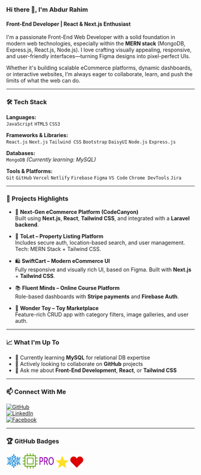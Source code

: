 ### Hi there 👋, I'm Abdur Rahim  
#### Front-End Developer | React & Next.js Enthusiast

I'm a passionate Front-End Web Developer with a solid foundation in modern web technologies, especially within the **MERN stack** (MongoDB, Express.js, React.js, Node.js). I love crafting visually appealing, responsive, and user-friendly interfaces—turning Figma designs into pixel-perfect UIs.

Whether it's building scalable eCommerce platforms, dynamic dashboards, or interactive websites, I’m always eager to collaborate, learn, and push the limits of what the web can do.

---

### 🛠️ Tech Stack

**Languages:**  
`JavaScript` `HTML5` `CSS3`

**Frameworks & Libraries:**  
`React.js` `Next.js` `Tailwind CSS` `Bootstrap` `DaisyUI` `Node.js` `Express.js`

**Databases:**  
`MongoDB` *(Currently learning: MySQL)*

**Tools & Platforms:**  
`Git` `GitHub` `Vercel` `Netlify` `Firebase` `Figma` `VS Code` `Chrome DevTools` `Jira`

---

### 🚀 Projects Highlights

- 🛒 **Next-Gen eCommerce Platform (CodeCanyon)**  
  Built using **Next.js**, **React**, **Tailwind CSS**, and integrated with a **Laravel backend**.

- 🏡 **ToLet – Property Listing Platform**  
  Includes secure auth, location-based search, and user management. Tech: MERN Stack + Tailwind CSS.

- 🛍️ **SwiftCart – Modern eCommerce UI**  
  Fully responsive and visually rich UI, based on Figma. Built with **Next.js** + **Tailwind CSS**.

- 📚 **Fluent Minds – Online Course Platform**  
  Role-based dashboards with **Stripe payments** and **Firebase Auth**.

- 🎁 **Wonder Toy – Toy Marketplace**  
  Feature-rich CRUD app with category filters, image galleries, and user auth.

---

### 📈 What I'm Up To

- 🌱 Currently learning **MySQL** for relational DB expertise  
- 👯 Actively looking to collaborate on **GitHub** projects  
- 💬 Ask me about **Front-End Development**, **React**, or **Tailwind CSS**

---

### 📫 Connect With Me

[![GitHub](https://cdn.jsdelivr.net/npm/simple-icons@3.0.1/icons/github.svg)](https://github.com/bspirahim)  
[![LinkedIn](https://cdn.jsdelivr.net/npm/simple-icons@3.0.1/icons/linkedin.svg)](https://www.linkedin.com/in/bspirahim)  
[![Facebook](https://cdn.jsdelivr.net/npm/simple-icons@3.0.1/icons/facebook.svg)](https://www.facebook.com/bspirahim)

---

### 🏆 GitHub Badges

<a href='https://archiveprogram.github.com/'><img src='https://raw.githubusercontent.com/acervenky/animated-github-badges/master/assets/acbadge.gif' width='40' height='40'></a>
<a href='https://docs.github.com/en/developers'><img src='https://raw.githubusercontent.com/acervenky/animated-github-badges/master/assets/devbadge.gif' width='40' height='40'></a>
<a href='https://github.com/pricing'><img src='https://raw.githubusercontent.com/acervenky/animated-github-badges/master/assets/pro.gif' width='40' height='40'></a>
<a href='https://stars.github.com/'><img src='https://raw.githubusercontent.com/acervenky/animated-github-badges/master/assets/starbadge.gif' width='35' height='35'></a>
<a href='https://docs.github.com/en/github/supporting-the-open-source-community-with-github-sponsors'><img src='https://raw.githubusercontent.com/acervenky/animated-github-badges/master/assets/sponsorbadge.gif' width='35' height='35'></a>

